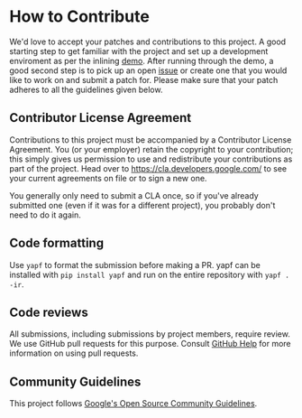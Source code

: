 # How to Contribute

We'd love to accept your patches and contributions to this project. A good
starting step to get familiar with the project and set up a development
enviroment as per the inlining [demo](inlining-demo/demo.md). After running 
through the demo, a good second step is to pick up an open
[issue](https://github.com/google/ml-compiler-opt/issues) or create one that you
would like to work on and submit a patch for. Please make sure that your patch
adheres to all the guidelines given below.

## Contributor License Agreement

Contributions to this project must be accompanied by a Contributor License
Agreement. You (or your employer) retain the copyright to your contribution;
this simply gives us permission to use and redistribute your contributions as
part of the project. Head over to <https://cla.developers.google.com/> to see
your current agreements on file or to sign a new one.

You generally only need to submit a CLA once, so if you've already submitted one
(even if it was for a different project), you probably don't need to do it
again.

## Code formatting

Use `yapf` to format the submission before making a PR. yapf can be installed
with `pip install yapf` and run on the entire repository with `yapf . -ir`.

## Code reviews

All submissions, including submissions by project members, require review. We
use GitHub pull requests for this purpose. Consult
[GitHub Help](https://help.github.com/articles/about-pull-requests/) for more
information on using pull requests.

## Community Guidelines

This project follows [Google's Open Source Community
Guidelines](https://opensource.google/conduct/).
